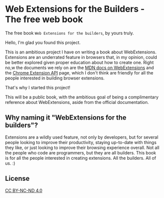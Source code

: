 # Web Extensions for the Builders - The free web book

The free book `Web Extensions for the builders`, by yours truly.

Hello, I'm glad you found this project.

This is an ambitious project I have on writing a book about WebExtensions. Extensions are an underrated feature in browsers
that, in my opinion, could be better explored given proper education about how to create one. Right no,w the documents we rely
on are the [MDN docs on WebExtensions](https://developer.mozilla.org/en-US/docs/Mozilla/Add-ons/WebExtensions) and the [Chrome Extension API](https://developer.chrome.com/extensions/api_index) page, which I don't think are friendly for all the
people interested in building browser extensions.

That's why I started this project!

This will be a public book, with the ambitious goal of being a complimentary reference about WebExtensions, aside from the
official documentation.

## Why naming it "WebExtensions for the builders"?

Extensions are a wildly used feature, not only by developers, but for several people looking to improve their productivity,
staying up-to-date with things they like, or just looking to improve their browsing experience overall. Not all the people
who code are programmers, but they are all builders. This book is for all the people interested in creating extensions.
All the builders. All of us. :)

## License

[CC BY-NC-ND 4.0](https://creativecommons.org/licenses/by-nc-nd/4.0/)
